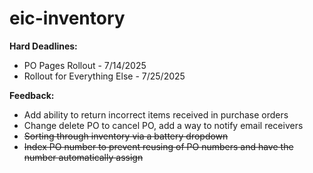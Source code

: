 # eic-inventory

<b>Hard Deadlines:</b>
- PO Pages Rollout - 7/14/2025
- Rollout for Everything Else - 7/25/2025

<b>Feedback:</b>
- Add ability to return incorrect items received in purchase orders
- Change delete PO to cancel PO, add a way to notify email receivers
- <s>Sorting through inventory via a battery dropdown</s>
- <s>Index PO number to prevent reusing of PO numbers and have the number automatically assign</s>
